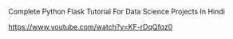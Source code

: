 Complete Python Flask Tutorial For Data Science Projects In Hindi

https://www.youtube.com/watch?v=KF-rDqQfqz0
